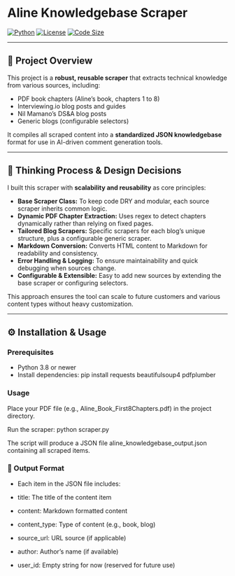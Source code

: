 # Aline Knowledgebase Scraper

[![Python](https://img.shields.io/badge/python-3.8%2B-blue.svg)](https://www.python.org/)
[![License](https://img.shields.io/badge/license-MIT-green.svg)](LICENSE)
[![Code Size](https://img.shields.io/github/languages/code-size/dlawiz83/aline-knowledgebase-scraper)]()

---

## 📖 Project Overview

This project is a **robust, reusable scraper** that extracts technical knowledge from various sources, including:

- PDF book chapters (Aline’s book, chapters 1 to 8)
- Interviewing.io blog posts and guides
- Nil Mamano’s DS&A blog posts
- Generic blogs (configurable selectors)

It compiles all scraped content into a **standardized JSON knowledgebase** format for use in AI-driven comment generation tools.

---

## 🧠 Thinking Process & Design Decisions

I built this scraper with **scalability and reusability** as core principles:

- **Base Scraper Class:** To keep code DRY and modular, each source scraper inherits common logic.
- **Dynamic PDF Chapter Extraction:** Uses regex to detect chapters dynamically rather than relying on fixed pages.
- **Tailored Blog Scrapers:** Specific scrapers for each blog’s unique structure, plus a configurable generic scraper.
- **Markdown Conversion:** Converts HTML content to Markdown for readability and consistency.
- **Error Handling & Logging:** To ensure maintainability and quick debugging when sources change.
- **Configurable & Extensible:** Easy to add new sources by extending the base scraper or configuring selectors.

This approach ensures the tool can scale to future customers and various content types without heavy customization.

---

## ⚙️ Installation & Usage
### Prerequisites

- Python 3.8 or newer
- Install dependencies:
  pip install requests beautifulsoup4 pdfplumber

### Usage

Place your PDF file (e.g., Aline_Book_First8Chapters.pdf) in the project directory.

Run the scraper:
python scraper.py

The script will produce a JSON file aline_knowledgebase_output.json containing all scraped items.

### 📂 Output Format
- Each item in the JSON file includes:

- title: The title of the content item

- content: Markdown formatted content

- content_type: Type of content (e.g., book, blog)

- source_url: URL source (if applicable)

- author: Author’s name (if available)

- user_id: Empty string for now (reserved for future use)






